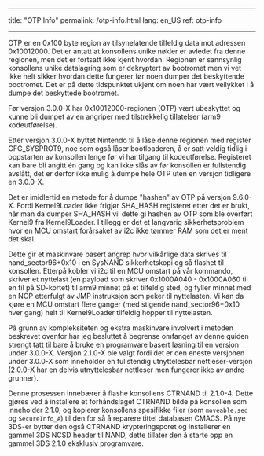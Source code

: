 * * *

title: "OTP Info" permalink: /otp-info.html lang: en_US ref: otp-info

* * *

OTP er en 0x100 byte region av tilsynelatende tilfeldig data mot adressen 0x10012000. Det er antatt at konsollens unike nøkler er avledet fra denne regionen, men det er fortsatt ikke kjent hvordan. Regionen er sannsynlig konsollens unike datalagring som er dekryptert av bootromet men vi vet ikke helt sikker hvordan dette fungerer før noen dumper det beskyttende bootromet. Det er på dette tidspunktet ukjent om noen har vært vellykket i å dumpe det beskyttede bootromet.

Før versjon 3.0.0-X har 0x10012000-regionen (OTP) vært ubeskyttet og kunne bli dumpet av en angriper med tilstrekkelig tillatelser (arm9 kodeutførelse).

Etter versjon 3.0.0-X byttet Nintendo til å låse denne regionen med register CFG_SYSPROT9, noe som også låser bootloaderen, å er satt veldig tidlig i oppstarten av konsollen lenge før vi har tilgang til kodeutførelse. Registeret kan bare bli angitt én gang og kan ikke slås av før konsollen er fullstendig avslått, det er derfor ikke mulig å dumpe hele OTP uten en versjon tidligere en 3.0.0-X.

Det er imidlertid en metode for å dumpe "hashen" av OTP på versjon 9.6.0-X. Fordi Kernel9Loader ikke frigjør SHA_HASH registeret etter det er brukt, når man da dumper SHA_HASH vil dette gi hashen av OTP som ble overført Kernel9 fra Kernel9Loader. I tillegg er det et langvarig sikkerhetsproblem hvor en MCU omstart forårsaket av i2c ikke tømmer RAM som det er ment det skal.

Dette gir et maskinvare basert angrep hvor vilkårlige data skrives til nand_sector96+0x10 i en SysNAND sikkerhetskopi og så flashet til konsollen. Etterpå kobler vi i2c til en MCU omstart på vår kommando, skriver et nyttelast (en payload som skriver 0x1000A040 - 0x1000A060 til en fil på SD-kortet) til arm9 minnet på et tilfeldig sted, og fyller minnet med en NOP etterfulgt av JMP instruksjon som peker til nyttelasten. Vi kan da kjøre en MCU omstart flere ganger (med stigende nand_sector96+0x10 hver gang) helt til Kernel9Loader tilfeldig hopper til nyttelasten.

På grunn av kompleksiteten og ekstra maskinvare involvert i metoden beskrevet ovenfor har jeg besluttet å begrense omfanget av denne guiden strengt tatt til bare å bruke en programvare basert løsning til en versjon under 3.0.0-X. Versjon 2.1.0-X ble valgt fordi det er den eneste versjonen under 3.0.0-X som inneholder en fullstendig utnyttelesbar nettleser-versjon (2.0.0-X har en delvis utnyttelesbar nettleser men fungerer ikke av andre grunner).

Denne prosessen innebærer å flashe konsollens CTRNAND til 2.1.0-4. Dette gjøres ved å installere et forhåndslaget CTRNAND bilde på konsollen som inneholder 2.1.0, og kopierer konsollens spesifikke filer (som `moveable.sed` og `SecureInfo_A`) til den for så å reparere tittel databasen CMACS. På nye 3DS-er bytter den også CTRNAND krypteringsporet og installerer en gammel 3DS NCSD header til NAND, dette tillater den å starte opp en gammel 3DS 2.1.0 eksklusiv programvare.